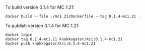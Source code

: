 To build version 0.1.4 for MC 1.21:
```
docker build --file ./mc1.21/Dockerfile --tag 0.1.4-mc1.21 .
```

To publish version 0.1.4 for MC 1.21:
```
docker login
docker tag 0.1.4-mc1.21 knokkogator/kci:0.1.4-mc1.21
docker push knokkogator/kci:0.1.4-mc1.21
```
